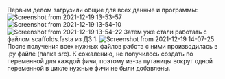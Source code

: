 Первым делом загрузили общие для всех данные и программы:
![Screenshot from 2021-12-19 13-53-57](https://user-images.githubusercontent.com/60808642/146672975-a2b3917b-cacc-4442-98bb-6e26363a9c46.png)
![Screenshot from 2021-12-19 13-54-10](https://user-images.githubusercontent.com/60808642/146672984-c506ca25-111f-49e3-98ae-24f35820aa8d.png)
![Screenshot from 2021-12-19 13-54-22](https://user-images.githubusercontent.com/60808642/146672989-fba50718-9713-4a82-9492-b3a13b24534f.png)
Затем уже стали работать с файлом scaffolds.fasta из ДЗ 1:
![Screenshot from 2021-12-19 14-07-25](https://user-images.githubusercontent.com/60808642/146673001-b907ddae-d51f-42f3-b45e-5d307be60d47.png)
После получения всех нужных файлов работа с ними производилась в .py файле (папка src). К сожалению, не получилось создать по переменной для каждой фичи, поэтому из-за путаницы вокруг одной переменной в цикле нужные фичи не были добавлены.
